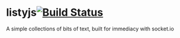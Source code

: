 listyjs[![Build Status](https://travis-ci.org/matthew-bb/listyjs.png?branch=master)](https://travis-ci.org/matthew-bb/listyjs)
=======

A simple collections of bits of text, built for immediacy with socket.io

